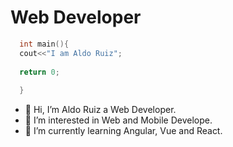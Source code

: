 # Web Developer

```c++
  int main(){
  cout<<"I am Aldo Ruiz";
  
  return 0;
  
  }
```

- 👋 Hi, I’m Aldo Ruiz a Web Developer.
- 👀 I’m interested in Web and Mobile Develope.
- 🌱 I’m currently learning Angular, Vue and React.
 

<!---
DVs07/DVs07 is a ✨ special ✨ repository because its `README.md` (this file) appears on your GitHub profile.
You can click the Preview link to take a look at your changes.
--->

